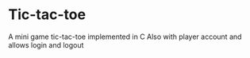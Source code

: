 # Tic-tac-toe
A mini game tic-tac-toe implemented in C
Also with player account and allows login and logout
